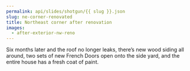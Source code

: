 ```yaml
---
permalink: api/slides/shotgun/{{ slug }}.json
slug: ne-corner-renovated
title: Northeast corner after renovation
images:
  - after-exterior-nw-reno
---
```

Six months later and the roof no longer leaks, there’s new wood siding all around, two sets of new French Doors open onto the side yard, and the entire house has a fresh coat of paint.